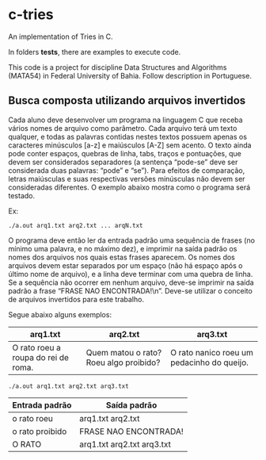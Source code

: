 # c-tries
An implementation of Tries in C.

In folders **tests**, there are examples to execute code.

This code is a project for discipline Data Structures and Algorithms (MATA54) in Federal University of Bahia. Follow description in Portuguese.

## Busca composta utilizando arquivos invertidos

Cada aluno deve desenvolver um programa na linguagem C que receba vários nomes de arquivo como parâmetro. Cada arquivo terá um texto qualquer, e todas as palavras contidas nestes textos possuem apenas os caracteres minúsculos [a-z] e maiúsculos [A-Z] sem acento. O texto ainda pode conter espaços, quebras de linha, tabs, traços e pontuações, que devem ser considerados separadores (a sentença “pode-se” deve ser considerada duas palavras: “pode” e “se”). Para efeitos de comparação, letras maiúsculas e suas respectivas versões minúsculas não devem ser consideradas diferentes. O exemplo abaixo mostra como o programa será testado.

Ex:
```
./a.out arq1.txt arq2.txt ... arqN.txt
```

O programa deve então ler da entrada padrão uma sequência de frases (no mínimo uma palavra, e no máximo dez), e imprimir na saída padrão os nomes dos arquivos nos quais estas frases aparecem. Os nomes dos arquivos devem estar separados por um espaço (não há espaço após o último nome de arquivo), e a linha deve terminar com uma quebra de linha. Se a sequência não ocorrer em nenhum arquivo, deve-se imprimir na saída padrão a frase “FRASE NAO ENCONTRADA!\n”. Deve-se utilizar o conceito de arquivos invertidos para este trabalho.

Segue abaixo alguns exemplos:

| **arq1.txt**                        | **arq2.txt**                           | **arq3.txt**                               |
|-------------------------------------|----------------------------------------|--------------------------------------------|
| O rato roeu a roupa do rei de roma. | Quem matou o rato? Roeu algo proibido? | O rato nanico roeu um pedacinho do queijo. |


```
./a.out arq1.txt arq2.txt arq3.txt
```

| **Entrada padrão**  | **Saída padrão**           |
|---------------------|----------------------------|
| o rato roeu         | arq1.txt arq2.txt          |
| o rato proibido     | FRASE NAO ENCONTRADA!      |
| O RATO              | arq1.txt arq2.txt arq3.txt |
